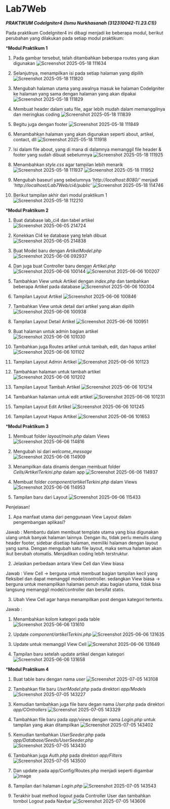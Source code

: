 # Lab7Web
_**PRAKTIKUM CodeIgniter4 {Ismu Nurkhasanah (312310042-TI.23.C1)}**_  

Pada praktikum CodeIgniter4 ini dibagi menjadi ke beberapa modul, berikut perubahan yang dilakukan pada setiap modul praktikum:


***Modul Praktikum 1**
1. Pada gambar tersebut, telah ditambahkan beberapa routes yang akan digunakan
![Screenshot 2025-05-18 111634](https://github.com/user-attachments/assets/901dcd44-bbda-44bb-8baf-066bd0651129)

2. Selanjutnya, menampilkan isi pada setiap halaman yang dipilih
![Screenshot 2025-05-18 111820](https://github.com/user-attachments/assets/933c27ad-4a12-4d0f-923a-7c840f1a7935)

3. Mengubah halaman utama yang awalnya masuk ke halaman CodeIgniter ke halaman yang sama dengan halaman yang akan dipakai
![Screenshot 2025-05-18 111829](https://github.com/user-attachments/assets/47bdc5c3-fdd6-4be1-9003-589d357cbc41)

4. Membuat header dalam satu file, agar lebih mudah dalam memanggilnya dan meringkas coding
![Screenshot 2025-05-18 111839](https://github.com/user-attachments/assets/f973ae59-ae03-4e74-97e9-7c7b9c34fa51)

5. Begitu juga dengan footer
![Screenshot 2025-05-18 111849](https://github.com/user-attachments/assets/9dbcc432-35e5-42d7-90dc-d611a64bfcd3)

6. Menambahkan halaman yang akan digunakan seperti about, artikel, contact, dll
![Screenshot 2025-05-18 111918](https://github.com/user-attachments/assets/6eeab519-e9c4-4470-bcc6-d42628f5e686)

7. Isi dalam file about, yang di mana di dalamnya memanggil file header & footer yang sudah dibuat sebelumnya
![Screenshot 2025-05-18 111925](https://github.com/user-attachments/assets/3cf9c2ba-dd07-4087-8506-764a2bba73b8)

8. Menambahkan _style.css_ agar tampilan lebih menarik
![Screenshot 2025-05-18 111937](https://github.com/user-attachments/assets/634cfe42-2194-4c62-b5bb-62954ba1f0be)
![Screenshot 2025-05-18 111952](https://github.com/user-attachments/assets/7d073768-6448-4c30-be2a-c8149c2cf502)

9. Mengubah baseurl yang sebelumnya _'http://localhost:8080/'_ menjadi _'http://localhost/Lab7Web/ci4/public'_
![Screenshot 2025-05-18 114746](https://github.com/user-attachments/assets/c301b2cb-16c0-4c31-8f12-1619ac3c78e5)

10. Berikut tampilan akhir dari modul praktikum 1
![Screenshot 2025-05-18 112210](https://github.com/user-attachments/assets/3dada635-1b74-454a-b926-2ec71155c3f5)


***Modul Praktikum 2**
1. Buat database lab_ci4 dan tabel artikel
![Screenshot 2025-06-05 214724](https://github.com/user-attachments/assets/5607a2cb-9ff0-4152-a0bf-b7ce12004429)

2. Konekkan CI4 ke database yang telah dibuat
![Screenshot 2025-06-05 214838](https://github.com/user-attachments/assets/56f923aa-17fa-4e02-bb39-236cb4e454d4)

3. Buat Model baru dengan _ArtikelModel.php_
![Screenshot 2025-06-06 092937](https://github.com/user-attachments/assets/bc06d8bb-eed2-46c6-af5e-7d00d77f3304)

4. Dan juga buat Controller baru dengan _Artikel.php_
![Screenshot 2025-06-06 100144](https://github.com/user-attachments/assets/078a0a8c-b69d-453e-83c6-463e622f3d8b)
![Screenshot 2025-06-06 100207](https://github.com/user-attachments/assets/ec13f96e-8ceb-4240-8cf9-82e93ebc0e73)

5. Tambahkan View untuk Artikel dengan _index.php_ dan tambahkan beberapa Artikel pada database
![Screenshot 2025-06-06 100304](https://github.com/user-attachments/assets/a677f2cc-8e29-4e4b-935d-e87b9799f604)

6. Tampilan Layout Artikel
![Screenshot 2025-06-06 100846](https://github.com/user-attachments/assets/6f39e889-d333-4c6a-8d1e-7af8bda9fbf9)

7. Tambahkan View untuk detail dari artikel yang akan dipilih
![Screenshot 2025-06-06 100938](https://github.com/user-attachments/assets/3e3f9dc0-1706-420a-8072-87f7bd9a9867)

8. Tampilan Layout Detail Artikel
![Screenshot 2025-06-06 100951](https://github.com/user-attachments/assets/aed68f7c-aaf5-4b8a-af4d-78831352ccf3)

9. Buat halaman untuk admin bagian artikel
![Screenshot 2025-06-06 101030](https://github.com/user-attachments/assets/74d5316e-ca20-45d2-b38c-e680046766a2)

10. Tambahkan juga Routes artikel untuk tambah, edit, dan hapus artikel
![Screenshot 2025-06-06 101102](https://github.com/user-attachments/assets/f8925217-23a6-498d-9c03-253cb62fe7bc)

11. Tampilan Layout Admin Artikel
![Screenshot 2025-06-06 101123](https://github.com/user-attachments/assets/e9aa17c6-a7aa-4cb1-ba34-1326087041b3)

12. Tambahkan halaman untuk tambah artikel
![Screenshot 2025-06-06 101202](https://github.com/user-attachments/assets/c8d96409-85ba-4f4f-8ed0-eb90923af9f1)

13. Tampilan Layout Tambah Artikel
![Screenshot 2025-06-06 101214](https://github.com/user-attachments/assets/c701cae7-a2e2-4b3a-9c80-ff8f5d69dcd6)

14. Tambahkan halaman untuk edit artikel
![Screenshot 2025-06-06 101231](https://github.com/user-attachments/assets/b54db8fb-241f-438a-b679-81e8a874ac9d)

15. Tampilan Layout Edit Artikel
![Screenshot 2025-06-06 101245](https://github.com/user-attachments/assets/9407a7f8-d494-4163-9abd-b028791a7748)

16. Tampilan Layout Hapus Artikel
![Screenshot 2025-06-06 101653](https://github.com/user-attachments/assets/b6da1746-a334-4099-acc8-85a4ccf4fd90)


***Modul Praktikum 3**
1. Membuat folder _layout/main.php_ dalam Views
![Screenshot 2025-06-06 114816](https://github.com/user-attachments/assets/c95274b0-4dfb-437a-8293-349e25da0e68)

2. Mengubah isi dari _welcome_message_
![Screenshot 2025-06-06 114909](https://github.com/user-attachments/assets/54c964bf-e701-42c0-9515-bd3a276ff2ac)

3. Menampilkan data dinamis dengan membuat folder _Cells/ArtikelTerkini.php_ dalam app
![Screenshot 2025-06-06 114937](https://github.com/user-attachments/assets/c88e0e16-cedc-487c-b5ef-56eecf830df2)

4. Membuat folder _component/artikelTerkini.php_ dalam Views
![Screenshot 2025-06-06 114953](https://github.com/user-attachments/assets/d6b3e51d-6bd9-4944-9646-814b1b5a3c8c)

5. Tampilan baru dari Layout
![Screenshot 2025-06-06 115433](https://github.com/user-attachments/assets/68df1014-d7e7-4d1d-8e66-4191c8235505)

Penjelasan!
1. Apa manfaat utama dari penggunaan View Layout dalam pengembangan aplikasi?

Jawab : Membantu dalam membuat template utama yang bisa digunakan ulang untuk banyak halaman lainnya. Dengan itu, tidak perlu menulis ulang header footer, sidebar disetiap halaman, memiliki halaman dengan layout yang sama. Dengan mengubah satu file layout, maka semua halaman akan ikut berubah otomatis. Menjadikan coding lebih terstruktur.

2. Jelaskan perbedaan antara View Cell dan View biasa

Jawab : View Cell -> berguna untuk membuat bagian tampilan kecil yang fleksibel dan dapat memanggil model/controller. sedangkan
View biasa -> berguna untuk menampilkan halaman penuh atau bagian utama, tidak bisa langsung memanggil model/controller dan bersifat statis.

3. Ubah View Cell agar hanya menampilkan post dengan kategori tertentu.

Jawab :
1. Menambahkan kolom kategori pada table
![Screenshot 2025-06-06 131610](https://github.com/user-attachments/assets/8a95c7ff-cb96-4a37-8b10-54bf30bf1a36)

2. Update _component/artikelTerkini.php_
![Screenshot 2025-06-06 131635](https://github.com/user-attachments/assets/7da12b2e-8c3b-4ee8-a6fa-43c49110e4ac)

3. Update untuk memanggil View Cell
![Screenshot 2025-06-06 131649](https://github.com/user-attachments/assets/0a8ff527-2a2c-4754-9db6-81b5c6a39996)

4. Tampilan baru setelah update artikel dengan kategori 
![Screenshot 2025-06-06 131658](https://github.com/user-attachments/assets/55e2f2e7-1fa3-40e1-b292-243170f6611f)


***Modul Praktikum 4**
1. Buat table baru dengan nama _user_
![Screenshot 2025-07-05 143108](https://github.com/user-attachments/assets/bcf26014-ae8f-4fb8-9655-2d9448b2cbcd)

2. Tambahkan file baru _UserModel.php_ pada direktori _app/Models_
![Screenshot 2025-07-05 143227](https://github.com/user-attachments/assets/5e31acc3-d65f-4ab7-8595-220083c686a1)

3. Kemudian tambahkan juga file baru degan nama _User.php_ pada direktori _app/COntrollers_
![Screenshot 2025-07-05 143329](https://github.com/user-attachments/assets/a3be241b-4144-4fdc-bbbb-3e3370f9e451)

4. Tambahkan file baru pada _app/views_ dengan nama _Login.php_ untuk tampilan yang akan ditampilkan
![Screenshot 2025-07-05 143402](https://github.com/user-attachments/assets/11bdd9c7-db93-476c-b479-b643932e4d3e)

5. Kemudian tambahkan _UserSeeder.php_ pada _app/Database/Seeds/UserSeeder.php_
![Screenshot 2025-07-05 143430](https://github.com/user-attachments/assets/8142b5ff-1fd5-44b0-a31b-49592f0b8a12)

6. Tambahkan juga _Auth.php_ pada direktori _app/Filters_
![Screenshot 2025-07-05 143500](https://github.com/user-attachments/assets/cb9d4723-10ec-4502-b33b-f3d1361eb3c2)

7. Dan update pada app/Config/Routes.php menjadi seperti digambar
![image](https://github.com/user-attachments/assets/5901298a-2293-4108-b0ac-07bf5f438979)

8. Tampilan dari halaman _Login.php_
![Screenshot 2025-07-05 143543](https://github.com/user-attachments/assets/18aa5ab4-4817-413e-b3ea-a10cdbe66a97)

9. Terakhir buat method logout pada Controller User dan tambahkan tombol Logout pada Navbar
![Screenshot 2025-07-05 143606](https://github.com/user-attachments/assets/51f44279-9e93-46ae-bea6-2b436c4689ab)
